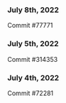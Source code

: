 ### July 8th, 2022

Commit #77771

### July 5th, 2022

Commit #314353


### July 4th, 2022

Commit #72281
